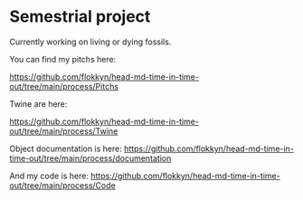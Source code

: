 # Semestrial project

Currently working on living or dying fossils.

You can find my pitchs here:

https://github.com/flokkyn/head-md-time-in-time-out/tree/main/process/Pitchs

Twine are here:

https://github.com/flokkyn/head-md-time-in-time-out/tree/main/process/Twine

Object documentation is here:
https://github.com/flokkyn/head-md-time-in-time-out/tree/main/process/documentation

And my code is here:
https://github.com/flokkyn/head-md-time-in-time-out/tree/main/process/Code


